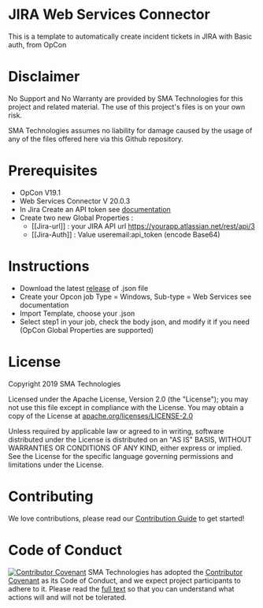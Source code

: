 # JIRA Web Services Connector
This is a template to automatically create incident tickets in JIRA with Basic auth, from OpCon

# Disclaimer
No Support and No Warranty are provided by SMA Technologies for this project and related material. The use of this project's files is on your own risk.

SMA Technologies assumes no liability for damage caused by the usage of any of the files offered here via this Github repository.

# Prerequisites
- OpCon V19.1
- Web Services Connector V 20.0.3 
- In Jira Create an API token see [documentation](https://github.com/SMATechnologies/jira-webservicestemplate/blob/master/Documentation/Jira_Supplying%20basic%20auth%20headers.docx)
- Create two new Global Properties : 
  - [[Jira-url]] : your JIRA API url https://yourapp.atlassian.net/rest/api/3
  - [[Jira-Auth]] : Value useremail:api_token (encode Base64) 

# Instructions
- Download the latest [release](https://github.com/SMATechnologies/jira-webservicestemplate/releases/tag/V1.0)  of .json file 
- Create your Opcon job Type = Windows, Sub-type = Web Services see documentation
- Import Template, choose your .json 
- Select step1 in your job, check the body json, and modify it if you need (OpCon Global Properties are supported)  

# License
Copyright 2019 SMA Technologies

Licensed under the Apache License, Version 2.0 (the "License");
you may not use this file except in compliance with the License.
You may obtain a copy of the License at [apache.org/licenses/LICENSE-2.0](http://www.apache.org/licenses/LICENSE-2.0)

Unless required by applicable law or agreed to in writing, software
distributed under the License is distributed on an "AS IS" BASIS,
WITHOUT WARRANTIES OR CONDITIONS OF ANY KIND, either express or implied.
See the License for the specific language governing permissions and
limitations under the License.

# Contributing
We love contributions, please read our [Contribution Guide](CONTRIBUTING.md) to get started!

# Code of Conduct
[![Contributor Covenant](https://img.shields.io/badge/Contributor%20Covenant-v2.0%20adopted-ff69b4.svg)](code-of-conduct.md)
SMA Technologies has adopted the [Contributor Covenant](CODE_OF_CONDUCT.md) as its Code of Conduct, and we expect project participants to adhere to it. Please read the [full text](CODE_OF_CONDUCT.md) so that you can understand what actions will and will not be tolerated.
